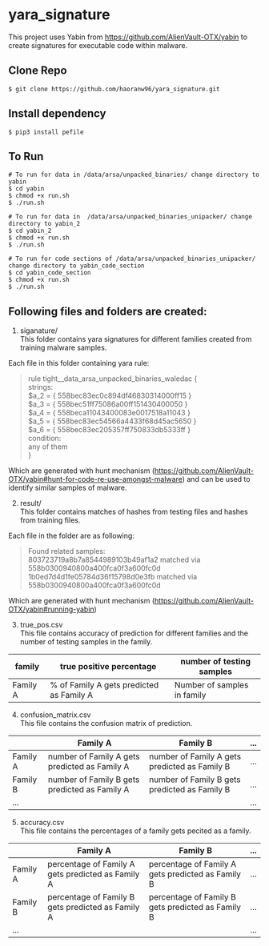 # yara_signature

This project uses Yabin from https://github.com/AlienVault-OTX/yabin to create signatures for executable code within malware.


## Clone Repo

```
$ git clone https://github.com/haoranw96/yara_signature.git
```

## Install dependency

```
$ pip3 install pefile
```

## To Run

```
# To run for data in /data/arsa/unpacked_binaries/ change directory to yabin
$ cd yabin
$ chmod +x run.sh
$ ./run.sh

# To run for data in  /data/arsa/unpacked_binaries_unipacker/ change directory to yabin_2
$ cd yabin_2
$ chmod +x run.sh
$ ./run.sh

# To run for code sections of /data/arsa/unpacked_binaries_unipacker/ change directory to yabin_code_section
$ cd yabin_code_section
$ chmod +x run.sh
$ ./run.sh
```

## Following files and folders are created: 
1. siganature/  
  This folder contains yara signatures for different families created from training malware samples. 

  Each file in this folder containing yara rule:


> rule tight__data_arsa_unpacked_binaries_waledac {  
> strings:  
>  $a_2 = { 558bec83ec0c894df46830314000ff15 }  
>  $a_3 = { 558bec51ff75086a00ff151430400050 }  
>  $a_4 = { 558beca11043400083e0017518a11043 }  
>  $a_5 = { 558bec83ec54566a4433f68d45ac5650 }  
>  $a_6 = { 558bec83ec205357ff750833db5333ff }  
> condition:  
>  any of them  
>}  

  Which are generated with hunt mechanism (https://github.com/AlienVault-OTX/yabin#hunt-for-code-re-use-amongst-malware) and can be used to identify similar samples of malware. 


2. result/  
  This folder contains matches of hashes from testing files and hashes from training files. 
  
  Each file in the folder are as following: 
  
  > Found related samples:  
  > 803723719a8b7a8544989103b49af1a2 matched via 558b0300940800a400fca0f3a600fc0d  
  > 1b0ed7d4d1fe05784d36f15798d0e3fb matched via 558b0300940800a400fca0f3a600fc0d  
  
  Which are generated with hunt mechanism (https://github.com/AlienVault-OTX/yabin#running-yabin)


3. true_pos.csv  
  This file contains accuracy of prediction for different families and the number of testing samples in the family. 
  
  family | true positive percentage | number of testing samples
  --------|-------------------------|------------------------------
  Family A | % of Family A gets predicted as Family A     |    Number of samples in family


4. confusion_matrix.csv  
  This file contains the confusion matrix of prediction.  
  
  &nbsp; | Family A                | Family B                    | ...  
  -------|-------------------------|-----------------------------|--------------------  
  Family A | number of Family A gets predicted as Family A | number of Family A gets predicted as Family B | ...  
  Family B | number of Family B gets predicted as Family A | number of Family B gets predicted as Family B | ...  
  ... | &nbsp; | &nbsp; |...
  
  
 5. accuracy.csv  
  This file contains the percentages of a family gets pecited as a family. 
 
  &nbsp; | Family A                | Family B                    | ...  
  -------|-------------------------|-----------------------------|--------------------  
  Family A | percentage of Family A gets predicted as Family A | percentage of Family A gets predicted as Family B | ...  
  Family B | percentage of Family B gets predicted as Family A | percentage of Family B gets predicted as Family B | ...  
  ... | &nbsp; | &nbsp; |...


